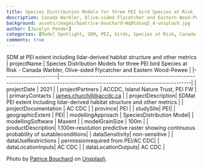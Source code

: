```yaml
---
title: Species Distribution Models for three PEI bird Species at Risk
description: Canada Warbler, Olive-sided Flycatcher and Eastern Wood-Pewee
background: assets/images/bpatrice-bouchard-Wq0tdsvq5_4-unsplash.jpg
author: [Jocelyn Pender]
categories: [Model Spotlight, SDM, PEI, birds, Species at Risk, Canada Warbler, Olive-sided Flycatcher, Eastern Wood-Pewee]
comments: true
---
```


SDM at PEI extent including lidar-derived habitat structure and other metrics
| projectName | Species Distribution Models for three PEI bird Species at Risk - Canada Warbler, Olive-sided Flycatcher and Eastern Wood-Pewee |
|----------------------|------------------------------------------------------------------------------------------------------------------------------------|
| projectDate | 2021 |
| projectPartners | ACCDC, Island Nature Trust, PEI FW |
| primaryContacts | james.churchill@accdc.ca |
| projectDescription| SDMat PEI extent including lidar-derived habitat structure and other metrics |
| projectDocumentation | AC CDC |
| province| PEI |
| studySite| PEI|
| geographicExtent | PEI|
| modellingApproach | SpeciesDistribution Model|
| modellingSoftware | Maxent  |
| modelGrainSize | 100m |
| productDescription| 1.100m-resolution predictive raster showing continuous probability of suitableconditions|
| dataSensitivity| non-sensitive |
| dataUseRestrictions  | permissionrequired from PEI/AC CDC|
| dataLocationInputs| AC CDC |
| dataLocationOutputs| AC CDC  |

Photo by [Patrice Bouchard](https://unsplash.com/@patriceb?utm_source=unsplash&utm_medium=referral&utm_content=creditCopyText) on [Unsplash](https://unsplash.com/s/photos/canada-warbler?utm_source=unsplash&utm_medium=referral&utm_content=creditCopyText).
  